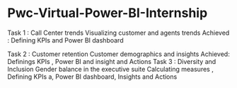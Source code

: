 # Pwc-Virtual-Power-BI-Internship

Task 1 : Call Center trends
         Visualizing customer and agents trends
         Achieved : Defining KPIs and Power BI dashboard
        
Task 2 : Customer retention 
         Customer demographics and insights 
         Achieved: Definings KPIs , Power BI and insight and Actions
Task 3 : Diversity and Inclusion 
         Gender balance in the executive suite
         Calculating measures , Defining KPIs a, Power BI dashboard, Insights and Actions
         
